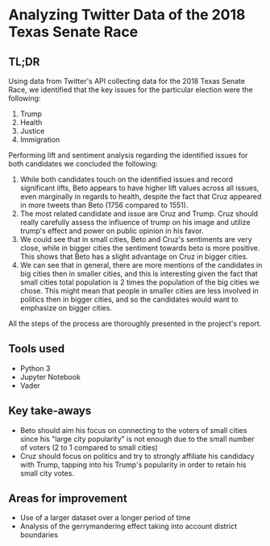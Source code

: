 # Analyzing Twitter Data of the 2018 Texas Senate Race 

## TL;DR

Using data from Twitter's API collecting data for the 2018 Texas Senate Race, we identified that the key issues for the particular election were the following:

1. Trump
2. Health
3. Justice
4. Immigration

Performing lift and sentiment analysis regarding the identified issues for both candidates we concluded the following:

1. While both candidates touch on the identified issues and record significant ilfts, Beto appears to have higher lift values across all issues, even marginally in regards to health, despite the fact that Cruz appeared in more tweets than Beto (1756 compared to 1551).
2. The most related candidate and issue are Cruz and Trump. Cruz should really carefully assess the influence of trump on his image and utilize trump's effect and power on public opinion in his favor.
3. We could see that in small cities, Beto and Cruz's sentiments are very close, while in bigger cities the sentiment towards beto is more positive. This shows that Beto has a slight advantage on Cruz in bigger cities. 
4. We can see that in general, there are more mentions of the candidates in big cities then in smaller cities, and this is interesting given the fact that small cities total population is 2 times the population of the big cities we chose. This might mean that people in smaller cities are less involved in politics then in bigger cities, and so the candidates would want to emphasize on bigger cities.

All the steps of the process are thoroughly presented in the project's report.

## Tools used

- Python 3
- Jupyter Notebook
- Vader 


## Key take-aways

- Beto should aim his focus on connecting to the voters of small cities since his "large city popularity" is not enough due to the small number of voters (2 to 1 compared to small cities)
- Cruz should focus on politics and try to strongly affiliate his candidacy with Trump, tapping into his Trump's popularity in order to retain his small city votes.


## Areas for improvement

- Use of a larger dataset over a longer period of time
- Analysis of the gerrymandering effect taking into account district boundaries
